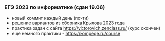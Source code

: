 ### ЕГЭ 2023 по информатике (сдан 19.06)

- новый коммит каждый день (почти)
- решение вариантов из сборника Крылова 2023 года
- практика задач с сайта https://victorovich.zenclass.ru/ (курс окончен)
- ещё немного практики - https://kompege.ru/course 
